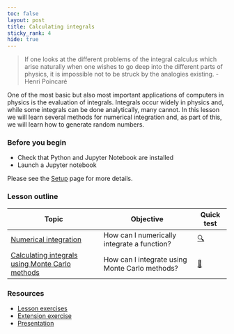 ```yaml
---
toc: false
layout: post
title: Calculating integrals
sticky_rank: 4
hide: true
---
```


> If one looks at the different problems of the integral calculus which arise naturally when one wishes to go deep into the different parts of physics, it is impossible not to be struck by the analogies existing. - Henri Poincaré

One of the most basic but also most important applications of computers in physics is the evaluation of integrals. 
Integrals occur widely in physics and, while some integrals can be done analytically, many cannot. 
In this lesson we will learn several methods for numerical integration and, as part of this, we will learn how to generate random numbers.

### Before you begin

- Check that Python and Jupyter Notebook are installed
- Launch a Jupyter notebook 

Please see the [Setup](https://nu-cem.github.io/CompPhys/2021/08/02/Setup) page for more details.

### Lesson outline

| Topic | Objective | Quick test |
|-------|-----------|-----------|
|[Numerical integration](https://nu-cem.github.io/CompPhys/2021/08/02/Numerical-Integration)|How can I numerically integrate a function? | [:mag:](https://nu-cem.github.io/CompPhys/2021/08/02/Numerical-Integration-Qs.html) |
|[Calculating integrals using Monte Carlo methods](https://nu-cem.github.io/CompPhys/2021/08/02/Monte-Carlo)| How can I integrate using Monte Carlo methods?  | [:flashlight:](https://nu-cem.github.io/CompPhys/2021/08/02/Monte-Carlo-Qs.html)|

### Resources

- [Lesson exercises](https://nu-cem.github.io/CompPhys/2021/08/02/Random_exercises)
- [Extension exercise](https://nu-cem.github.io/CompPhys/2021/08/02/Random_extension)
- [Presentation](https://nu-cem.github.io/CompPhys/slides/Random_slides)

